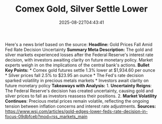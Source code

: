 ﻿---
title: "Comex Gold, Silver Settle Lower"
date: "2025-08-22T04:43:41"
category: "Markets"
summary: ""
slug: "comex gold silver settle lower"
source_urls:
  - "https://www.wsj.com/articles/gold-edges-lower-feds-rate-decision-in-focus-09dbfceb?mod=rss_markets_main"
seo:
  title: "Comex Gold, Silver Settle Lower | Hash n Hedge"
  description: ""
  keywords: ["news", "markets", "brief"]
---
Here's a news brief based on the source:  **Headline:** Gold Prices Fall Amid Fed Rate Decision Uncertainty  **Summary Meta Description:** The gold and silver markets experienced losses after the Federal Reserve's interest rate decision, with investors awaiting clarity on future monetary policy. Market experts weigh in on the implications of the central bank's actions.  **Bullet Key Points:**  * Comex gold futures settle 1.3% lower at $1,934.60 per ounce * Silver prices fall 2.5% to $23.95 an ounce * The Fed's rate decision sparked volatility in precious metals markets * Investors await clarity on future monetary policy  **Takeaways with Analysis:**  1. **Uncertainty Reigns**: The Federal Reserve's decision has created uncertainty, causing gold and silver prices to fall as investors reassess their positions. 2. **Market Volatility Continues**: Precious metal prices remain volatile, reflecting the ongoing tension between inflation concerns and interest rate adjustments.  **Sources:** https://www.wsj.com/articles/gold-edges-lower-feds-rate-decision-in-focus-09dbfceb?mod=rss_markets_main 
